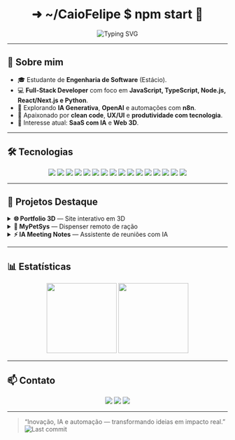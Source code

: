 <h1 align="center">➜  ~/CaioFelipe $ npm start 🚀</h1>
<p align="center">
  <img src="https://readme-typing-svg.herokuapp.com?font=Fira+Code&size=24&pause=600&center=true&vCenter=true&width=650&lines=Engenheiro+de+Software+em+Formação;Full+Stack+JS+%2B+Python;IA+%7C+Automação+%7C+N8N;Transformando+Ideias+em+Código" alt="Typing SVG"/>
</p>

---

## 🚀 Sobre mim

- 🎓 Estudante de **Engenharia de Software** (Estácio).  
- 💻 **Full-Stack Developer** com foco em **JavaScript, TypeScript, Node.js, React/Next.js e Python**.  
- 🤖 Explorando **IA Generativa**, **OpenAI** e automações com **n8n**.  
- 🎯 Apaixonado por **clean code**, **UX/UI** e **produtividade com tecnologia**.  
- 🌱 Interesse atual: **SaaS com IA** e **Web 3D**.

---

## 🛠️ Tecnologias

<p align="center">
  <!-- Linguagens -->
  <img src="https://img.shields.io/badge/JavaScript-F7DF1E?style=for-the-badge&logo=javascript&logoColor=black"/>
  <img src="https://img.shields.io/badge/TypeScript-3178C6?style=for-the-badge&logo=typescript&logoColor=white"/>
  <img src="https://img.shields.io/badge/Python-3776AB?style=for-the-badge&logo=python&logoColor=white"/>
  <img src="https://img.shields.io/badge/Node.js-339933?style=for-the-badge&logo=node.js&logoColor=white"/>
  <img src="https://img.shields.io/badge/React-61DAFB?style=for-the-badge&logo=react&logoColor=black"/>
  <img src="https://img.shields.io/badge/Next.js-000000?style=for-the-badge&logo=next.js&logoColor=white"/>

  <!-- IA e Automação -->
  <img src="https://img.shields.io/badge/OpenAI-412991?style=for-the-badge&logo=openai&logoColor=white"/>
  <img src="https://img.shields.io/badge/n8n-EA4C89?style=for-the-badge&logo=n8n&logoColor=white"/>
  <img src="https://img.shields.io/badge/TensorFlow-FF6F00?style=for-the-badge&logo=tensorflow&logoColor=white"/>
  <img src="https://img.shields.io/badge/scikit--learn-F7931E?style=for-the-badge&logo=scikit-learn&logoColor=white"/>

  <!-- Banco de Dados -->
  <img src="https://img.shields.io/badge/PostgreSQL-336791?style=for-the-badge&logo=postgresql&logoColor=white"/>
  <img src="https://img.shields.io/badge/MongoDB-47A248?style=for-the-badge&logo=mongodb&logoColor=white"/>

  <!-- UI / CSS -->
  <img src="https://img.shields.io/badge/TailwindCSS-06B6D4?style=for-the-badge&logo=tailwindcss&logoColor=white"/>
  <img src="https://img.shields.io/badge/Framer--Motion-0055FF?style=for-the-badge&logo=framer&logoColor=white"/>

  <!-- DevOps -->
  <img src="https://img.shields.io/badge/Docker-2496ED?style=for-the-badge&logo=docker&logoColor=white"/>
  <img src="https://img.shields.io/badge/Git-F05032?style=for-the-badge&logo=git&logoColor=white"/>
</p>

---

## 📂 Projetos Destaque

<details>
  <summary><strong>🌐 Portfolio 3D</strong> — Site interativo em 3D</summary>
  
  - **Stack:** Three.js, GSAP, HTML5, CSS3  
  - Modelo 3D com animações suaves  
  - Totalmente responsivo  
  - 🔗 [Live Demo](https://caiofelipe.github.io/portfolio-3d/)
</details>

<details>
  <summary><strong>🤖 MyPetSys</strong> — Dispenser remoto de ração</summary>
  
  - **Stack:** Node.js, Express, React, ESP32  
  - Dashboard em tempo real  
  - Agendamento de refeições com notificações  
  - 🔗 [Repositório](https://github.com/CaioFelipe/MyPetSys)
</details>

<details>
  <summary><strong>⚡ IA Meeting Notes</strong> — Assistente de reuniões com IA</summary>
  
  - **Stack:** Python, OpenAI, FastAPI, n8n  
  - Transcrição de áudio + análise por IA  
  - Sugestão automática de tarefas durante chamadas  
  - Integração com Google Calendar  
</details>

---

## 📊 Estatísticas

<p align="center">
  <img src="https://github-readme-stats.vercel.app/api?username=CaioFelipe&show_icons=true&theme=dracula&count_private=true&hide_border=true" height="160"/>
  <img src="https://streak-stats.demolab.com?user=CaioFelipe&theme=dracula&hide_border=true" height="160"/>
</p>

---

## 📫 Contato

<p align="center">
  <a href="mailto:fcaio5618@gmail.com"><img src="https://img.shields.io/badge/Email-D14836?style=for-the-badge&logo=gmail&logoColor=white"/></a>
  <a href="https://github.com/CaioFelipe"><img src="https://img.shields.io/badge/GitHub-181717?style=for-the-badge&logo=github&logoColor=white"/></a>
  <a href="https://www.linkedin.com/in/caiofelipe"><img src="https://img.shields.io/badge/LinkedIn-0077B5?style=for-the-badge&logo=linkedin&logoColor=white"/></a>
</p>

---

> “Inovação, IA e automação — transformando ideias em impacto real.”  
> ![Last commit](https://img.shields.io/github/last-commit/CaioFelipe/CaioFelipe)

